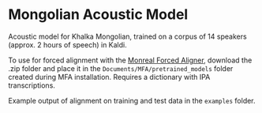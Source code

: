 # Mongolian Acoustic Model

Acoustic model for Khalka Mongolian, trained on a corpus of 14 speakers (approx. 2 hours of speech) in Kaldi. 

To use for forced alignment with the [Monreal Forced Aligner](https://montreal-forced-aligner.readthedocs.io/en/latest/), download the .zip folder and place it in the `Documents/MFA/pretrained_models` folder created during MFA installation. Requires a dictionary with IPA transcriptions. 


Example output of alignment on training and test data in the `examples` folder.
